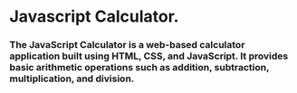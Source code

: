 # Javascript Calculator.
### The JavaScript Calculator is a web-based calculator application built using HTML, CSS, and JavaScript. It provides basic arithmetic operations such as addition, subtraction, multiplication, and division.
